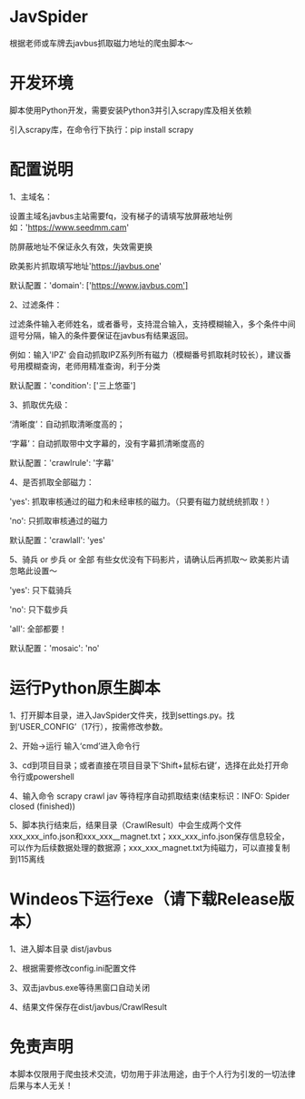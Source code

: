 # JavSpider
根据老师或车牌去javbus抓取磁力地址的爬虫脚本～

# 开发环境
脚本使用Python开发，需要安装Python3并引入scrapy库及相关依赖

引入scrapy库，在命令行下执行：pip install scrapy

# 配置说明

1、主域名：

设置主域名javbus主站需要fq，没有梯子的请填写放屏蔽地址例如：'https://www.seedmm.cam'

防屏蔽地址不保证永久有效，失效需更换

欧美影片抓取填写地址'https://javbus.one'

默认配置：'domain': ['https://www.javbus.com']


2、过滤条件：

过滤条件输入老师姓名，或者番号，支持混合输入，支持模糊输入，多个条件中间逗号分隔，输入的条件要保证在javbus有结果返回。

例如：输入'IPZ' 会自动抓取IPZ系列所有磁力（模糊番号抓取耗时较长），建议番号用模糊查询，老师用精准查询，利于分类

默认配置：'condition': ['三上悠亜']


3、抓取优先级：

‘清晰度’：自动抓取清晰度高的；

‘字幕’：自动抓取带中文字幕的，没有字幕抓清晰度高的

默认配置：'crawlrule': '字幕'


4、是否抓取全部磁力：

'yes': 抓取审核通过的磁力和未经审核的磁力。（只要有磁力就统统抓取！）

'no': 只抓取审核通过的磁力

默认配置：'crawlall': 'yes'


5、骑兵 or 步兵 or 全部 有些女优没有下码影片，请确认后再抓取～ 欧美影片请忽略此设置～

'yes': 只下载骑兵
    
'no': 只下载步兵
    
'all': 全部都要！
    
默认配置：'mosaic': 'no'


# 运行Python原生脚本
1、打开脚本目录，进入JavSpider文件夹，找到settings.py。找到‘USER_CONFIG’（17行），按需修改参数。

2、开始->运行 输入‘cmd’进入命令行

3、cd到项目目录；或者直接在项目目录下‘Shift+鼠标右键’，选择在此处打开命令行或powershell

4、输入命令 scrapy crawl jav  等待程序自动抓取结束(结束标识：INFO: Spider closed (finished))

5、脚本执行结束后，结果目录（CrawlResult）中会生成两个文件 xxx_xxx_info.json和xxx_xxx__magnet.txt；xxx_xxx_info.json保存信息较全，可以作为后续数据处理的数据源；xxx_xxx_magnet.txt为纯磁力，可以直接复制到115离线

# Windeos下运行exe（请下载Release版本）
1、进入脚本目录 dist/javbus 

2、根据需要修改config.ini配置文件

3、双击javbus.exe等待黑窗口自动关闭

4、结果文件保存在dist/javbus/CrawlResult

# 免责声明
本脚本仅限用于爬虫技术交流，切勿用于非法用途，由于个人行为引发的一切法律后果与本人无关！
